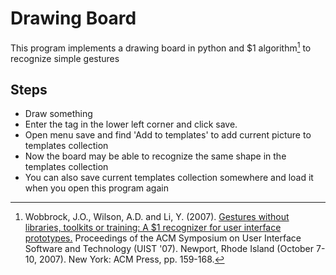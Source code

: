 # Drawing Board

This program implements a drawing board in python and  $1 algorithm[^1] to recognize simple gestures

## Steps

- Draw something
- Enter the tag in the lower left corner and click save.
- Open menu save and find 'Add to templates' to add current picture to templates collection
- Now the board may be able to recognize the same shape in the templates collection
- You can also save current templates collection somewhere and load it when you open this program again

[^1]: Wobbrock, J.O., Wilson, A.D. and Li, Y. (2007). [Gestures without libraries, toolkits or training: A $1 recognizer for user interface prototypes.](http://faculty.washington.edu/wobbrock/pubs/uist-07.01.pdf) Proceedings of the ACM Symposium on User Interface Software and Technology (UIST '07). Newport, Rhode Island (October 7-10, 2007). New York: ACM Press, pp. 159-168.